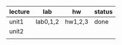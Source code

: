 

| lecture | lab      | hw      | status |
| ------- | -------- | ------- | ------ |
| unit1   | lab0,1,2 | hw1,2,3 | done   |
| unit2   |          |         |        |
|         |          |         |        |


